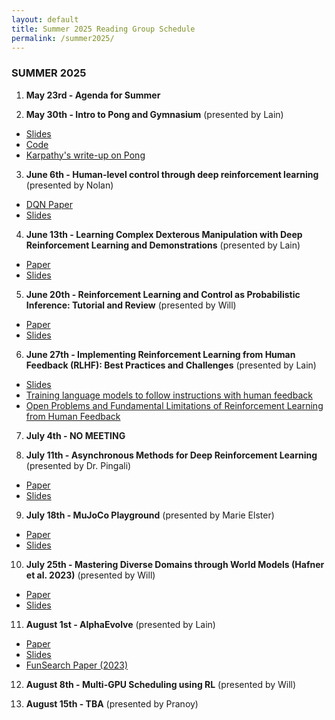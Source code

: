 ```yaml
---
layout: default
title: Summer 2025 Reading Group Schedule
permalink: /summer2025/
---
```


### SUMMER 2025

1) **May 23rd - Agenda for Summer** 

2) **May 30th - Intro to Pong and Gymnasium** (presented by Lain)

* [Slides](https://github.com/sumust/mlreadinggroup/blob/main/Intro%20to%20Pong%2C%20Gym.pdf)
* [Code](https://colab.research.google.com/drive/16_dKbAFmrOyfHyDp9sQkHwVXCQ9BIg_x?usp=sharing)
* [Karpathy's write-up on Pong](https://karpathy.github.io/2016/05/31/rl/)
  
3) **June 6th - Human-level control through deep reinforcement learning** (presented by Nolan)

* [DQN Paper](https://www.nature.com/articles/nature14236)
* [Slides](https://github.com/sumust/mlreadinggroup/blob/main/Deep%20Q-Networks%20Presentation.pdf)

4) **June 13th - Learning Complex Dexterous Manipulation with Deep Reinforcement Learning and Demonstrations** (presented by Lain)
* [Paper](https://arxiv.org/abs/1709.10087)
* [Slides](https://github.com/sumust/mlreadinggroup/blob/main/dexterous%20manipulation.pdf)
  
5) **June 20th - Reinforcement Learning and Control as Probabilistic Inference: Tutorial and Review** (presented by Will)
* [Paper](https://arxiv.org/abs/1805.00909)
* [Slides](https://github.com/sumust/mlreadinggroup/blob/main/TrustRegionMethods.pptx)

6) **June 27th - Implementing Reinforcement Learning from Human Feedback (RLHF): Best Practices and Challenges** (presented by Lain)
* [Slides](https://utexas-my.sharepoint.com/:p:/g/personal/zsm424_my_utexas_edu/EagBBEuFivVBsOtfOTDPtbcBlUpNzgLmjKGZy2XBWMRQCg?e=7fPRYf) 
* [Training language models to follow instructions with human feedback](https://arxiv.org/pdf/2203.02155)
* [Open Problems and Fundamental Limitations of Reinforcement Learning from Human Feedback](https://arxiv.org/pdf/2307.15217)

7) **July 4th - NO MEETING**

8) **July 11th - Asynchronous Methods for Deep Reinforcement Learning** (presented by Dr. Pingali)
*  [Paper](https://arxiv.org/pdf/1602.01783)
*  [Slides](https://github.com/sumust/mlreadinggroup/blob/main/AsynchronousRL.pdf)
  
9) **July 18th - MuJoCo Playground** (presented by Marie Elster)
* [Paper](https://arxiv.org/abs/2502.08844)
* [Slides](https://github.com/sumust/mlreadinggroup/blob/main/MuJoCo%20Playground_Marie%20Elster.pdf)
  
10) **July 25th - Mastering Diverse Domains through World Models (Hafner et al. 2023)** (presented by Will)
* [Paper](https://arxiv.org/abs/2301.04104)
* [Slides](https://github.com/sumust/mlreadinggroup/blob/main/dreamer.pdf)
  
11) **August 1st - AlphaEvolve** (presented by Lain)
* [Paper](https://storage.googleapis.com/deepmind-media/DeepMind.com/Blog/alphaevolve-a-gemini-powered-coding-agent-for-designing-advanced-algorithms/AlphaEvolve.pdf)
* [Slides](https://github.com/sumust/mlreadinggroup/blob/main/AlphaEvolve%20Slides.pdf)
* [FunSearch Paper (2023)](https://www.nature.com/articles/s41586-023-06924-6)
  
12) **August 8th - Multi-GPU Scheduling using RL** (presented by Will)
    
13) **August 15th - TBA** (presented by Pranoy)

